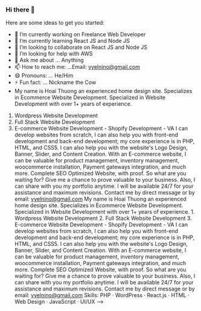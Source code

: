 ### Hi there 👋


Here are some ideas to get you started:

- 🔭 I’m currently working on Freelance Web Developer
- 🌱 I’m currently learning React JS and Node JS
- 👯 I’m looking to collaborate on React JS and Node JS
- 🤔 I’m looking for help with AWS
- 💬 Ask me about ... Anything
- 📫 How to reach me: ...Email: vyelnino@gmail.com
- 😄 Pronouns: ... He/Him
- ⚡ Fun fact: ... Nickname the Cow
- My name is Hoai Thuong an experienced home design site.
Specializes in Ecommerce Website Development.
Specialized in Website Development with over 1+ years of experience.
1. Wordpress Website Development
2. Full Stack Website Development
3. E-commerce Website Development - Shopify Development - VA
I can develop websites from scratch, I can also help you with front-end development and back-end development; my core experience is in PHP, HTML, and CSS5.
I can also help you with the website's Logo Design, Banner, Slider, and Content Creation.
With an E-commerce website, I can be valuable for product management, inventory management, woocommerce installation, Payment gateways integration, and much more.
Complete SEO Optimized Website, with proof.
So what are you waiting for? Give me a chance to prove valuable to your business. Also, I can share with you my portfolio anytime. I will be available 24/7 for your assistance and maximum revisions.
Contact me by direct message or by email: vyelnino@gmail.com My name is Hoai Thuong an experienced home design site. Specializes in Ecommerce Website Development. Specialized in Website Development with over 1+ years of experience. 1. Wordpress Website Development 2. Full Stack Website Development 3. E-commerce Website Development - Shopify Development - VA I can develop websites from scratch, I can also help you with front-end development and back-end development; my core experience is in PHP, HTML, and CSS5. I can also help you with the website's Logo Design, Banner, Slider, and Content Creation. With an E-commerce website, I can be valuable for product management, inventory management, woocommerce installation, Payment gateways integration, and much more. Complete SEO Optimized Website, with proof. So what are you waiting for? Give me a chance to prove valuable to your business. Also, I can share with you my portfolio anytime. I will be available 24/7 for your assistance and maximum revisions. Contact me by direct message or by email: vyelnino@gmail.com
Skills: PHP · WordPress · React.js · HTML · Web Design · JavaScript · UI/UX
-->
